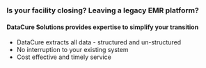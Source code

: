 ### Is your facility closing? Leaving a legacy EMR platform? 

#### DataCure Solutions provides expertise to simplify your transition

* DataCure extracts all data - structured and un-structured
* No interruption to your existing system
* Cost effective and timely service
